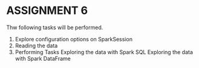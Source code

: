 # ASSIGNMENT 6

Thw following tasks will be performed. 

1. Explore configuration options on SparkSession
2. Reading the data
3. Performing Tasks
    Exploring the data with Spark SQL
    Exploring the data with Spark DataFrame
